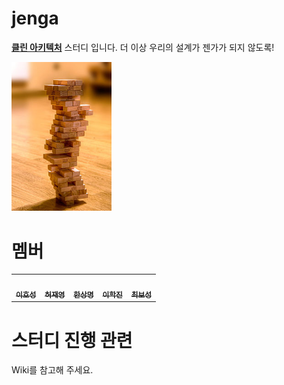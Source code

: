 # jenga

**[클린 아키텍처](http://www.yes24.com/Product/Goods/77283734)** 스터디 입니다. 더 이상 우리의 설계가 젠가가 되지 않도록!

<img src="https://github.com/8percent/jenga/blob/753f0a6b40171133ed1f6fa2cc1c9f3fd9cc7dba/images/jenga.jpeg" width="160px;"/>

# 멤버 

<table>
  <tr>
    <td align="center">
      <a href="https://blog.novice.io/">
        <img src="https://avatars2.githubusercontent.com/u/2469766?v=4" width="100px;" alt=""/><br /><sub><b>이호성</b></sub>
      </a>
    </td>
    <td align="center">
      <a href="https://kirade.github.io/">
        <img src="https://avatars.githubusercontent.com/u/13049936?v=4" width="100px;" alt=""/><br /><sub><b>허재영</b></sub>
      </a>
    </td>
    <td align="center">
      <a href="https://hansdev.kr/">
        <img src="https://avatars.githubusercontent.com/u/1438402?v=4" width="100px;" alt=""/><br /><sub><b>한상명</b></sub>
      </a>      
    </td>
    <td align="center">
      <a href="#">
        <img src="https://avatars.githubusercontent.com/u/11434856?s=96&v=4" width="100px;" alt=""/><br /><sub><b>이학진</b></sub>
      </a>
    </td>
    <td align="center">
      <a href="https://stackoverflow.com/users/7562853/boseong-choi">
        <img src="https://avatars.githubusercontent.com/cbscsm" width="100px;" alt=""\><br /><sub><b>최보성</b></sub>
      </a>
    </td>
  </tr>
</table>

# 스터디 진행 관련

Wiki를 참고해 주세요.
